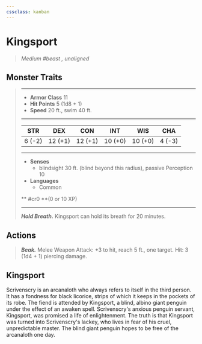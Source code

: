```yaml
---
cssclass: kanban
---
```


# Kingsport
>*Medium #beast , unaligned*
## Monster Traits
>___
>- **Armor Class** 11
>- **Hit Points** 5 (1d8 + 1)
>- **Speed** 20 ft., swim 40 ft.
>___
>|STR|DEX|CON|INT|WIS|CHA|
>|:---:|:---:|:---:|:---:|:---:|:---:|
>|6 (-2)|12 (+1)|12 (+1)|10 (+0)|10 (+0)|4 (-3)|
>___
>- **Senses**
>	 - blindsight 30 ft. (blind beyond this radius), passive Perception 10
>- **Languages**
>	 - Common
>
> ** #cr0 **(0 or 10 XP)
>___
>***Hold Breath.*** Kingsport can hold its breath for 20 minutes.  
>
## Actions
>***Beak.*** Melee Weapon Attack: +3 to hit, reach 5 ft., one target. Hit: 3 (1d4 + 1) piercing damage.
## Kingsport
Scrivenscry is an arcanaloth who always refers to itself in the third person. It has a fondness for black licorice, strips of which it keeps in the pockets of its robe. The fiend is attended by Kingsport, a blind, albino giant penguin under the effect of an awaken spell.
Scrivenscry's anxious penguin servant, Kingsport, was promised a life of enlightenment. The truth is that Kingsport was turned into Scrivenscry's lackey, who lives in fear of his cruel, unpredictable master. The blind giant penguin hopes to be free of the arcanaloth one day.